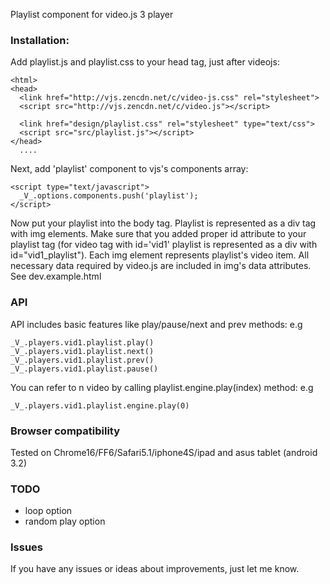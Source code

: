 Playlist component for video.js 3 player

### Installation:

Add playlist.js and playlist.css to your head tag, just
after videojs:

    <html>
    <head>
      <link href="http://vjs.zencdn.net/c/video-js.css" rel="stylesheet">
      <script src="http://vjs.zencdn.net/c/video.js"></script>

      <link href="design/playlist.css" rel="stylesheet" type="text/css">
      <script src="src/playlist.js"></script>
    </head>
      ....


Next, add 'playlist' component to vjs's components array:

    <script type="text/javascript">
      _V_.options.components.push('playlist');
    </script>

Now put your playlist into the body tag. Playlist is represented as a
div tag with img elements. Make sure that you
added proper id attribute to your playlist tag (for video tag  with
id='vid1' playlist is represented as a div with id="vid1_playlist"). Each img element
represents playlist's video item. All necessary data required by
video.js are included in img's data attributes. See dev.example.html


### API

API includes basic features like play/pause/next and prev methods:
e.g

    _V_.players.vid1.playlist.play()
    _V_.players.vid1.playlist.next()
    _V_.players.vid1.playlist.prev()
    _V_.players.vid1.playlist.pause()

You can refer to n video by calling playlist.engine.play(index) method:
e.g

    _V_.players.vid1.playlist.engine.play(0)

### Browser compatibility

Tested on Chrome16/FF6/Safari5.1/iphone4S/ipad and
asus tablet (android 3.2)


### TODO

- loop option
- random play option

### Issues

If you have any issues or ideas about improvements, just let me know.



